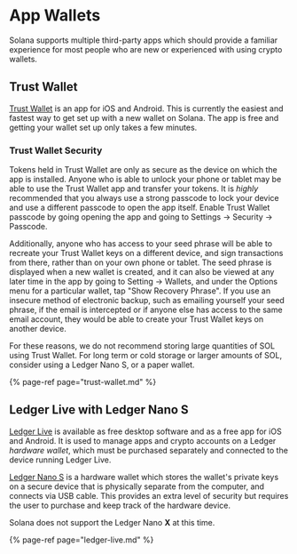 # App Wallets
Solana supports multiple third-party apps which should provide a familiar
experience for most people who are new or experienced with using crypto wallets.

## Trust Wallet
[Trust Wallet](https://trustwallet.com/) is an app for iOS and Android.  This is
currently the easiest and fastest way to get set up with a new wallet on Solana.
The app is free and getting your wallet set up only takes a few minutes.

### Trust Wallet Security

Tokens held in Trust Wallet are only as secure as the device on which the app is
installed.  Anyone who is able to unlock your phone or tablet may be able to
use the Trust Wallet app and transfer your tokens.  It is *highly* recommended
that you always use a strong passcode to lock your device and use a different
passcode to open the app itself.  Enable Trust Wallet passcode by going opening
the app and going to Settings -> Security -> Passcode.

Additionally, anyone who has access to your seed phrase will be able to recreate
your Trust Wallet keys on a different device, and sign transactions from there,
rather than on your own phone or tablet.  The seed phrase is displayed when a
new wallet is created, and it can also be viewed at any later time in the app by
going to Setting -> Wallets, and under the Options menu for a particular wallet,
tap "Show Recovery Phrase".  If you use an insecure method of electronic backup,
such as emailing yourself your seed phrase, if the email is intercepted or if
anyone else has access to the same email account, they would be able to create
your Trust Wallet keys on another device.

For these reasons, we do not recommend storing large quantities of SOL using
Trust Wallet.  For long term or cold storage or larger amounts of SOL, consider
using a Ledger Nano S, or a paper wallet.

{% page-ref page="trust-wallet.md" %}

## Ledger Live with Ledger Nano S
[Ledger Live](https://www.ledger.com/ledger-live) is available as free desktop
software and as a free app for iOS and Android.  It is used to manage apps and
crypto accounts on a Ledger *hardware wallet*, which must be purchased
separately and connected to the device running Ledger Live.

[Ledger Nano S](https://shop.ledger.com/products/ledger-nano-s) is a
hardware wallet which stores the wallet's private keys on a secure device that
is physically separate from the computer, and connects via USB cable.
This provides an extra level of security but requires the user to purchase and
keep track of the hardware device.

Solana does not support the Ledger Nano **X** at this time.

{% page-ref page="ledger-live.md" %}